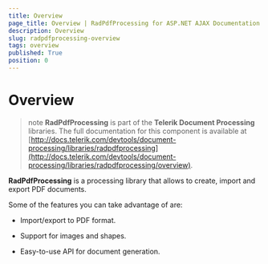 ```yaml
---
title: Overview
page_title: Overview | RadPdfProcessing for ASP.NET AJAX Documentation
description: Overview
slug: radpdfprocessing-overview
tags: overview
published: True
position: 0
---
```


# Overview


>note **RadPdfProcessing** is part of the **Telerik Document Processing** libraries. The full documentation for this component is available at [http://docs.telerik.com/devtools/document-processing/libraries/radpdfprocessing](http://docs.telerik.com/devtools/document-processing/libraries/radpdfprocessing/overview).
            



__RadPdfProcessing__ is a processing library that allows to create, import and export PDF documents.

Some of the features you can take advantage of are:
        

* Import/export to PDF format.
            

* Support for images and shapes.
            

* Easy-to-use API for document generation.